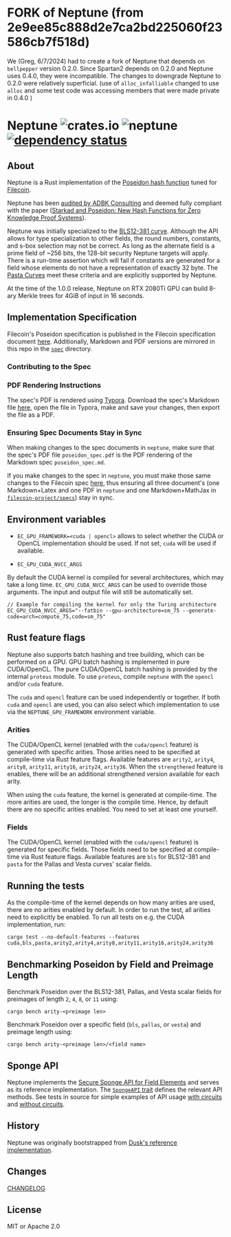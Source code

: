 # FORK of Neptune (from 2e9ee85c888d2e7ca2bd225060f23586cb7f518d)
We (Greg, 6/7/2024) had to create a fork of Neptune that depends on `bellpepper` version 0.2.0. 
Since Spartan2 depends on 0.2.0 and Neptune uses 0.4.0, they were incompatible.
The changes to downgrade Neptune to 0.2.0 were relatively superficial.
(use of `alloc_infalliable` changed to use `alloc` and some test code was accessing members that were made private in 0.4.0 )


# Neptune ![crates.io](https://img.shields.io/crates/v/neptune.svg) ![neptune](https://github.com/lurk-lab/neptune/actions/workflows/rust.yml/badge.svg)[![dependency status](https://deps.rs/repo/github/lurk-lab/neptune/status.svg)](https://deps.rs/repo/github/lurk-lab/neptune)


## About
Neptune is a Rust implementation of the [Poseidon hash function](https://www.poseidon-hash.info/) tuned for
[Filecoin](https://filecoin.io/).

Neptune has been [audited by ADBK Consulting](poseidon-in-filecoin-final-report.pdf) and deemed fully compliant with the
paper ([Starkad and Poseidon: New Hash Functions for Zero Knowledge Proof
Systems](https://eprint.iacr.org/2019/458.pdf)).

Neptune was initially specialized to the [BLS12-381 curve](https://electriccoin.co/blog/new-snark-curve/). Although the
API allows for type specialization to other fields, the round numbers, constants, and s-box selection may not be
correct. As long as the alternate field is a prime field of ~256 bits, the 128-bit security Neptune targets will apply.
There is a run-time assertion which will fail if constants are generated for a field whose elements do not have a
representation of exactly 32 byte. The [Pasta Curves](https://github.com/zcash/pasta_curves) meet these criteria and are
explicitly supported by Neptune.

At the time of the 1.0.0 release, Neptune on RTX 2080Ti GPU can build 8-ary Merkle trees for 4GiB of input in 16 seconds.

## Implementation Specification

Filecoin's Poseidon specification is published in the Filecoin specification document [here](https://spec.filecoin.io/#section-algorithms.crypto.poseidon). Additionally, Markdown and PDF versions are mirrored in this repo in the [`spec`](spec) directory.

### Contributing to the Spec

### PDF Rendering Instructions

The spec's PDF is rendered using [Typora](https://typora.io/). Download the spec's Markdown file [here](spec/poseidon_spec.md), open the file in Typora, make and save your changes, then export the file as a PDF.

### Ensuring Spec Documents Stay in Sync

When making changes to the spec documents in `neptune`, make sure that the spec's PDF file `poseidon_spec.pdf` is the PDF rendering of the Markdown spec `poseidon_spec.md`.

If you make changes to the spec in `neptune`, you must make those same changes to the Filecoin spec [here](https://github.com/filecoin-project/specs/blob/master/content/algorithms/crypto/poseidon.md), thus ensuring all three document's (one Markdown+Latex and one PDF in `neptune` and one Markdown+MathJax in [`filecoin-project/specs`](https://github.com/filecoin-project/specs/)) stay in sync.

## Environment variables

 - `EC_GPU_FRAMEWORK=<cuda | opencl>` allows to select whether the CUDA or OpenCL implementation should be used. If not set, `cuda` will be used if available.

 - `EC_GPU_CUDA_NVCC_ARGS`

By default the CUDA kernel is compiled for several architectures, which may take a long time. `EC_GPU_CUDA_NVCC_ARGS` can be used to override those arguments. The input and output file will still be automatically set.

    // Example for compiling the kernel for only the Turing architecture
    EC_GPU_CUDA_NVCC_ARGS="--fatbin --gpu-architecture=sm_75 --generate-code=arch=compute_75,code=sm_75"

## Rust feature flags

Neptune also supports batch hashing and tree building, which can be performed on a GPU. GPU batch hashing is implemented in pure CUDA/OpenCL. The pure CUDA/OpenCL batch hashing is provided by the internal `proteus` module. To use `proteus`, compile `neptune` with the `opencl` and/or `cuda` feature.

The `cuda` and `opencl` feature can be used independently or together. If both `cuda` and `opencl` are used, you can also select which implementation to use via the `NEPTUNE_GPU_FRAMEWORK` environment variable.

### Arities

The CUDA/OpenCL kernel (enabled with the `cuda/opencl` feature) is generated with specific arities. Those arities need to be specified at compile-time via Rust feature flags. Available features are `arity2`, `arity4`, `arity8`, `arity11`, `arity16`, `arity24`, `arity36`. When the `strengthened` feature is enables, there will be an additional strengthened version available for each arity.

When using the `cuda` feature, the kernel is generated at compile-time. The more arities are used, the longer is the compile time. Hence, by default there are no specific arities enabled. You need to set at least one yourself.

### Fields

The CUDA/OpenCL kernel (enabled with the `cuda/opencl` feature) is generated for specific fields. Those fields need to be specified at compile-time via Rust feature flags. Available features are `bls` for BLS12-381 and `pasta` for the Pallas and Vesta curves' scalar fields.

## Running the tests

As the compile-time of the kernel depends on how many arities are used, there are no arities enabled by default. In order to run the test, all arities need to explicitly be enabled. To run all tests on e.g. the CUDA implementation, run:

    cargo test --no-default-features --features cuda,bls,pasta,arity2,arity4,arity8,arity11,arity16,arity24,arity36

## Benchmarking Poseidon by Field and Preimage Length

Benchmark Poseidon over the BLS12-381, Pallas, and Vesta scalar fields for preimages of length `2`, `4`, `8`, or `11` using:

    cargo bench arity-<preimage len>

Benchmark Poseidon over a specific field (`bls`, `pallas`, or `vesta`) and preimage length using:

    cargo bench arity-<preimage len>/<field name>

## Sponge API

Neptune implements the [Secure Sponge API for Field Elements](https://hackmd.io/bHgsH6mMStCVibM_wYvb2w) and serves as its reference implementation. The [`SpongeAPI` trait](https://github.com/lurk-lab/neptune/blob/master/src/sponge/api.rs) defines the relevant API methods. See tests in source for simple examples of API usage [with circuits](https://github.com/lurk-lab/neptune/blob/master/src/sponge/circuit.rs) and [without circuits](https://github.com/lurk-lab/neptune/blob/master/src/sponge/vanilla.rs).

## History

Neptune was originally bootstrapped from [Dusk's reference implementation](https://github.com/dusk-network/dusk-poseidon-merkle).

## Changes
[CHANGELOG](CHANGELOG.md)

## License

MIT or Apache 2.0

